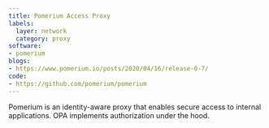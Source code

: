 ```yaml
---
title: Pomerium Access Proxy
labels:
  layer: network
  category: proxy
software:
- pomerium
blogs:
- https://www.pomerium.io/posts/2020/04/16/release-0-7/
code:
- https://github.com/pomerium/pomerium
---
```

Pomerium is an identity-aware proxy that enables secure access to internal applications.  OPA implements authorization under the hood.
